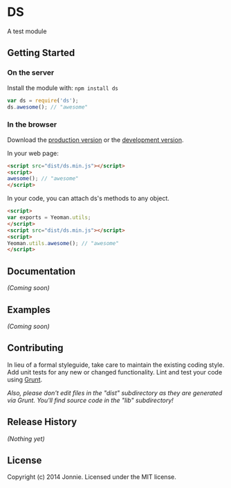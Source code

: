 # DS

A test module

## Getting Started
### On the server
Install the module with: `npm install ds`

```javascript
var ds = require('ds');
ds.awesome(); // "awesome"
```

### In the browser
Download the [production version][min] or the [development version][max].

[min]: https://raw.github.com/jonniespratley/ds/master/dist/ds.min.js
[max]: https://raw.github.com/jonniespratley/ds/master/dist/ds.js

In your web page:

```html
<script src="dist/ds.min.js"></script>
<script>
awesome(); // "awesome"
</script>
```

In your code, you can attach ds's methods to any object.

```html
<script>
var exports = Yeoman.utils;
</script>
<script src="dist/ds.min.js"></script>
<script>
Yeoman.utils.awesome(); // "awesome"
</script>
```

## Documentation
_(Coming soon)_

## Examples
_(Coming soon)_

## Contributing
In lieu of a formal styleguide, take care to maintain the existing coding style. Add unit tests for any new or changed functionality. Lint and test your code using [Grunt](http://gruntjs.com/).

_Also, please don't edit files in the "dist" subdirectory as they are generated via Grunt. You'll find source code in the "lib" subdirectory!_

## Release History
_(Nothing yet)_

## License
 
 Copyright (c) 2014 Jonnie. Licensed under the MIT license.
